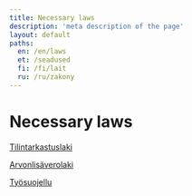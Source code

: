 ```yaml
---
title: Necessary laws
description: 'meta description of the page'
layout: default
paths:
  en: /en/laws
  et: /seadused
  fi: /fi/lait
  ru: /ru/zakony
---
```


# Necessary laws

<a href="https://finlex.fi/eli?uri=http://data.finlex.fi/eli/sd/2015/1141/ajantasa/2024-12-19/fin" target="_black">Tilintarkastuslaki</a>

<a href="https://finlex.fi/eli?uri=http://data.finlex.fi/eli/sd/1993/1501/ajantasa/2024-12-19/fin" target="_black">Arvonlisäverolaki</a>

<a href="https://tyosuojelu.fi/tyosuhde/palkka" target="_black">Työsuojellu</a>
